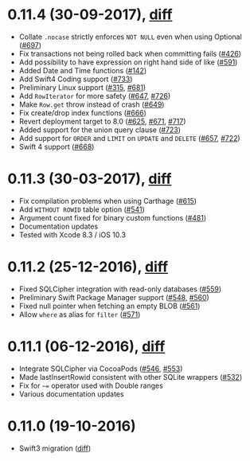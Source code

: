 0.11.4 (30-09-2017), [diff][diff-0.11.4]
========================================

* Collate `.nocase` strictly enforces `NOT NULL` even when using Optional ([#697][])
* Fix transactions not being rolled back when committing fails ([#426][])
* Add possibility to have expression on right hand side of like ([#591][])
* Added Date and Time functions ([#142][])
* Add Swift4 Coding support ([#733][])
* Preliminary Linux support ([#315][], [#681][])
* Add `RowIterator` for more safety ([#647][], [#726][])
* Make `Row.get` throw instead of crash ([#649][])
* Fix create/drop index functions ([#666][])
* Revert deployment target to 8.0 ([#625][], [#671][], [#717][])
* Added support for the union query clause ([#723][])
* Add support for `ORDER` and `LIMIT` on `UPDATE` and `DELETE` ([#657][], [#722][])
* Swift 4 support ([#668][])

0.11.3 (30-03-2017), [diff][diff-0.11.3]
========================================

* Fix compilation problems when using Carthage ([#615][])
* Add `WITHOUT ROWID` table option ([#541][])
* Argument count fixed for binary custom functions ([#481][])
* Documentation updates
* Tested with Xcode 8.3 / iOS 10.3

0.11.2 (25-12-2016), [diff][diff-0.11.2]
========================================

* Fixed SQLCipher integration with read-only databases ([#559][])
* Preliminary Swift Package Manager support ([#548][], [#560][])
* Fixed null pointer when fetching an empty BLOB ([#561][])
* Allow `where` as alias for `filter` ([#571][])

0.11.1 (06-12-2016), [diff][diff-0.11.1]
========================================

* Integrate SQLCipher via CocoaPods ([#546][], [#553][])
* Made lastInsertRowid consistent with other SQLite wrappers ([#532][])
* Fix for `~=` operator used with Double ranges
* Various documentation updates

0.11.0 (19-10-2016)
===================

* Swift3 migration ([diff][diff-0.11.0])


[diff-0.11.0]: https://github.com/stephencelis/SQLite.swift/compare/0.10.1...0.11.0
[diff-0.11.1]: https://github.com/stephencelis/SQLite.swift/compare/0.11.0...0.11.1
[diff-0.11.2]: https://github.com/stephencelis/SQLite.swift/compare/0.11.1...0.11.2
[diff-0.11.3]: https://github.com/stephencelis/SQLite.swift/compare/0.11.2...0.11.3
[diff-0.11.4]: https://github.com/stephencelis/SQLite.swift/compare/0.11.3...0.11.4

[#142]: https://github.com/stephencelis/SQLit1e.swift/issues/142
[#315]: https://github.com/stephencelis/SQLit1e.swift/issues/315
[#426]: https://github.com/stephencelis/SQLit1e.swift/pull/426
[#481]: https://github.com/stephencelis/SQLit1e.swift/pull/481
[#532]: https://github.com/stephencelis/SQLit1e.swift/issues/532
[#541]: https://github.com/stephencelis/SQLit1e.swift/issues/541
[#546]: https://github.com/stephencelis/SQLite.swift/issues/546
[#548]: https://github.com/stephencelis/SQLite.swift/pull/548
[#553]: https://github.com/stephencelis/SQLite.swift/pull/553
[#559]: https://github.com/stephencelis/SQLite.swift/pull/559
[#560]: https://github.com/stephencelis/SQLite.swift/pull/560
[#561]: https://github.com/stephencelis/SQLite.swift/issues/561
[#571]: https://github.com/stephencelis/SQLite.swift/issues/571
[#591]: https://github.com/stephencelis/SQLite.swift/pull/591
[#615]: https://github.com/stephencelis/SQLite.swift/pull/615
[#625]: https://github.com/stephencelis/SQLite.swift/issues/625
[#647]: https://github.com/stephencelis/SQLite.swift/pull/647
[#649]: https://github.com/stephencelis/SQLite.swift/pull/649
[#657]: https://github.com/stephencelis/SQLite.swift/issues/657
[#666]: https://github.com/stephencelis/SQLite.swift/pull/666
[#668]: https://github.com/stephencelis/SQLite.swift/pull/668
[#671]: https://github.com/stephencelis/SQLite.swift/issues/671
[#681]: https://github.com/stephencelis/SQLite.swift/issues/681
[#697]: https://github.com/stephencelis/SQLite.swift/issues/697
[#717]: https://github.com/stephencelis/SQLite.swift/issues/717
[#722]: https://github.com/stephencelis/SQLite.swift/pull/722
[#723]: https://github.com/stephencelis/SQLite.swift/pull/723
[#733]: https://github.com/stephencelis/SQLite.swift/pull/733
[#726]: https://github.com/stephencelis/SQLite.swift/pull/726
